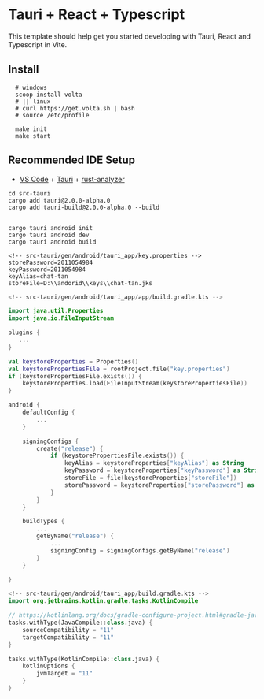 # Tauri + React + Typescript

This template should help get you started developing with Tauri, React and Typescript in Vite.

## Install

```shell
  # windows
  scoop install volta
  # || linux
  # curl https://get.volta.sh | bash
  # source /etc/profile

  make init
  make start

```

## Recommended IDE Setup

- [VS Code](https://code.visualstudio.com/) + [Tauri](https://marketplace.visualstudio.com/items?itemName=tauri-apps.tauri-vscode) + [rust-analyzer](https://marketplace.visualstudio.com/items?itemName=rust-lang.rust-analyzer)

```shell
cd src-tauri
cargo add tauri@2.0.0-alpha.0
cargo add tauri-build@2.0.0-alpha.0 --build


cargo tauri android init
cargo tauri android dev
cargo tauri android build
```

```properties
<!-- src-tauri/gen/android/tauri_app/key.properties -->
storePassword=2011054984
keyPassword=2011054984
keyAlias=chat-tan
storeFile=D:\\andorid\\keys\\chat-tan.jks
```

```kts
<!-- src-tauri/gen/android/tauri_app/app/build.gradle.kts -->

import java.util.Properties
import java.io.FileInputStream

plugins {
   ...
}

val keystoreProperties = Properties()
val keystorePropertiesFile = rootProject.file("key.properties")
if (keystorePropertiesFile.exists()) {
    keystoreProperties.load(FileInputStream(keystorePropertiesFile))
}

android {
    defaultConfig {
        ...
    }

    signingConfigs {
        create("release") {
            if (keystorePropertiesFile.exists()) {
                keyAlias = keystoreProperties["keyAlias"] as String
                keyPassword = keystoreProperties["keyPassword"] as String
                storeFile = file(keystoreProperties["storeFile"])
                storePassword = keystoreProperties["storePassword"] as String
            }
        }
    }

    buildTypes {
        ...
        getByName("release") {
            ...
            signingConfig = signingConfigs.getByName("release")
        }
    }

}

```

```kts
<!-- src-tauri/gen/android/tauri_app/build.gradle.kts -->
import org.jetbrains.kotlin.gradle.tasks.KotlinCompile

// https://kotlinlang.org/docs/gradle-configure-project.html#gradle-java-toolchains-support
tasks.withType(JavaCompile::class.java) {
    sourceCompatibility = "11"
    targetCompatibility = "11"
}

tasks.withType(KotlinCompile::class.java) {
    kotlinOptions {
        jvmTarget = "11"
    }
}
```
